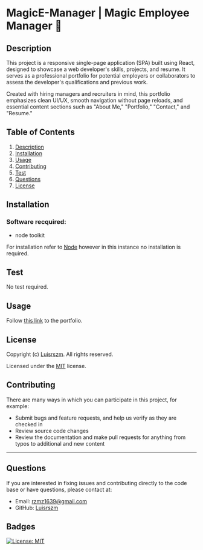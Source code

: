 # MagicE-Manager | Magic Employee Manager 🚀

## Description

This project is a responsive single-page application (SPA) built using React, designed to showcase a web developer's skills, projects, and resume. It serves as a professional portfolio for potential employers or collaborators to assess the developer's qualifications and previous work.

Created with hiring managers and recruiters in mind, this portfolio emphasizes clean UI/UX, smooth navigation without page reloads, and essential content sections such as "About Me," "Portfolio," "Contact," and "Resume."

## Table of Contents

1. [Description](#description)
2. [Installation](#installation)
3. [Usage](#usage)
4. [Contributing](#contributing)
6. [Test](#test)
7. [Questions](#questions)
8. [License](#license)

## Installation

### Software recquired:
- node toolkit


For installation refer to [Node](https://nodejs.org/en/download/) however in this instance no installation is required.

## Test

No test required.

## Usage

Follow [this link](#) to the portfolio.

## License

Copyright (c) [Luisrszm](https://github.com/Luisrszm). All rights reserved.

Licensed under the [MIT](https://choosealicense.com/licenses/mit/) license.

## Contributing

There are many ways in which you can participate in this project, for example:

- Submit bugs and feature requests, and help us verify as they are checked in
- Review source code changes
- Review the documentation and make pull requests for anything from typos to additional and new content

---

## Questions

If you are interested in fixing issues and contributing directly to the code base or have questions, please contact at:
- Email: rzmz1639@gmail.com
- GitHub: [Luisrszm](https://github.com/Luisrszm)

## Badges

[![License: MIT](https://img.shields.io/badge/License-MIT-yellow.svg)](https://opensource.org/licenses/MIT)
